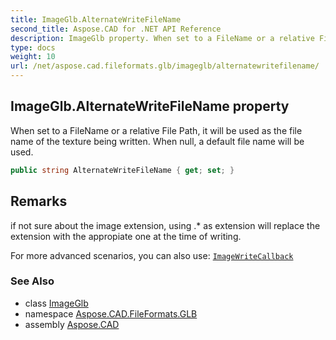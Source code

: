 ```yaml
---
title: ImageGlb.AlternateWriteFileName
second_title: Aspose.CAD for .NET API Reference
description: ImageGlb property. When set to a FileName or a relative File Path it will be used as the file name of the texture being written. When null a default file name will be used
type: docs
weight: 10
url: /net/aspose.cad.fileformats.glb/imageglb/alternatewritefilename/
---
```

## ImageGlb.AlternateWriteFileName property

When set to a FileName or a relative File Path, it will be used as the file name of the texture being written. When null, a default file name will be used.

```csharp
public string AlternateWriteFileName { get; set; }
```

## Remarks

if not sure about the image extension, using .* as extension will replace the extension with the appropiate one at the time of writing.

For more advanced scenarios, you can also use: [`ImageWriteCallback`](../../writesettings/imagewritecallback/)

### See Also

* class [ImageGlb](../)
* namespace [Aspose.CAD.FileFormats.GLB](../../imageglb/)
* assembly [Aspose.CAD](../../../)


